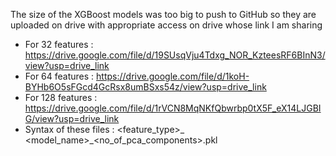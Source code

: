 The size of the XGBoost models was too big to push to GitHub so they are uploaded on drive with appropriate access on drive whose link I am sharing
- For 32 features : https://drive.google.com/file/d/19SUsqVju4Tdxg_NOR_KzteesRF6BInN3/view?usp=drive_link
- For 64 features : https://drive.google.com/file/d/1koH-BYHb6O5sFGcd4GcRsx8umBSxs54z/view?usp=drive_link
- For 128 features : https://drive.google.com/file/d/1rVCN8MqNKfQbwrbp0tX5F_eX14LJGBIG/view?usp=drive_link
- Syntax of these files : <feature_type>_ <model_name>_<no_of_pca_components>.pkl

